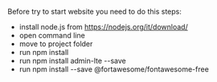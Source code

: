 Before try to start website you need to do this steps:

- install node.js from https://nodejs.org/it/download/
- open command line
- move to project folder
- run npm install
- run npm install admin-lte --save
- run npm install --save @fortawesome/fontawesome-free
